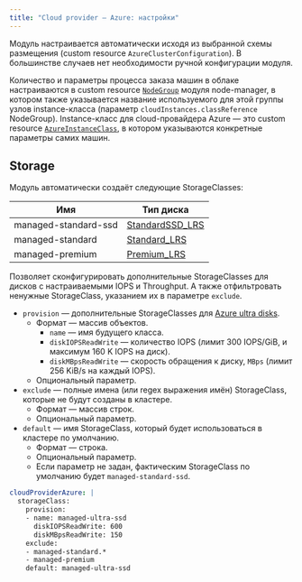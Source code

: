 ```yaml
---
title: "Сloud provider — Azure: настройки"
---
```


Модуль настраивается автоматически исходя из выбранной схемы размещения (custom resource `AzureClusterConfiguration`). В большинстве случаев нет необходимости ручной конфигурации модуля.

Количество и параметры процесса заказа машин в облаке настраиваются в custom resource [`NodeGroup`](/modules/040-node-manager/cr.html#nodegroup) модуля node-manager, в котором также указывается название используемого для этой группы узлов instance-класса (параметр `cloudInstances.classReference` NodeGroup).  Instance-класс для cloud-провайдера Azure — это custom resource [`AzureInstanceClass`](cr.html#azureinstanceclass), в котором указываются конкретные параметры самих машин.

## Storage

Модуль автоматически создаёт следующие StorageClasses:

| Имя | Тип диска |
|---|---|
|managed-standard-ssd|[StandardSSD_LRS](https://docs.microsoft.com/en-us/azure/virtual-machines/disks-types#standard-ssd)|
|managed-standard|[Standard_LRS](https://docs.microsoft.com/en-us/azure/virtual-machines/disks-types#standard-hdd)|
|managed-premium|[Premium_LRS](https://docs.microsoft.com/en-us/azure/virtual-machines/disks-types#premium-ssd)|

Позволяет сконфигурировать дополнительные StorageClasses для дисков с настраиваемыми IOPS и Throughput. А также отфильтровать ненужные StorageClass, указанием их в параметре `exclude`.

* `provision` — дополнительные StorageClasses для [Azure ultra disks](https://docs.microsoft.com/en-us/azure/virtual-machines/disks-types#ultra-disk).
  * Формат — массив объектов.
    * `name` — имя будущего класса.
    * `diskIOPSReadWrite` — количество IOPS (лимит 300 IOPS/GiB, и максимум 160 K IOPS на диск).
    * `diskMBpsReadWrite` — скорость обращения к диску, `MBps` (лимит 256 KiB/s на каждый IOPS).
  * Опциональный параметр.
* `exclude` — полные имена (или regex выражения имён) StorageClass, которые не будут созданы в кластере.
  * Формат — массив строк.
  * Опциональный параметр.
* `default` — имя StorageClass, который будет использоваться в кластере по умолчанию.
  * Формат — строка.
  * Опциональный параметр.
  * Если параметр не задан, фактическим StorageClass по умолчанию будет `managed-standard-ssd`.

```yaml
cloudProviderAzure: |
  storageClass:
    provision:
    - name: managed-ultra-ssd
      diskIOPSReadWrite: 600
      diskMBpsReadWrite: 150
    exclude:
    - managed-standard.*
    - managed-premium
    default: managed-ultra-ssd
```
